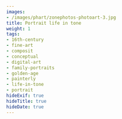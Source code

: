 ```yaml
---
images:
- /images/phart/zonephotos-photoart-3.jpg
title: Portrait life in tone
weight: 1
tags:
- 16th-century
- fine-art
- composit
- conceptual
- digital-art
- family-portraits
- golden-age
- painterly
- life-in-tone
- portrait
hideExif: true
hideTitle: true
hideDate: true
---
```

